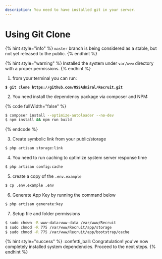 ```yaml
---
description: You need to have installed git in your server.
---
```


# Using Git Clone



{% hint style="info" %}
`master` branch is being considered as a stable, but not yet released to the public.
{% endhint %}

{% hint style="warning" %}
Installed the system under  `var/www` directory with a proper permissions.
{% endhint %}

1. from your terminal you can run:

<pre class="language-bash"><code class="lang-bash"><strong>$ git clone https://github.com/OSSAdmiral/Recruit.git
</strong></code></pre>

2. You need install the dependency package via composer and NPM:

{% code fullWidth="false" %}
```bash
$ composer install --optimize-autoloader --no-dev
$ npm install && npm run build
```
{% endcode %}

3. Create symbolic link from your public/storage

```bash
$ php artisan storage:link
```

4. You need to run caching to optimize system server response time

```bash
$ php artisan config:cache
```

5. create a copy of the `.env.example`

```bash
$ cp .env.example .env
```

6. Generate App Key by running the command below

```bash
$ php artisan generate:key
```

7. Setup file and folder permissions

```bash
$ sudo chown -R www-data:www-data /var/www/Recruit
$ sudo chmod -R 775 /var/www/Recruit/app/storage
$ sudo chmod -R 775 /var/www/Recruit/app/bootstrap/cache
```

{% hint style="success" %}
:confetti\_ball: Congratulation! you've now completely installed system dependencies. Proceed to the next steps.
{% endhint %}
